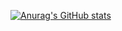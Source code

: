 [![Anurag's GitHub stats](https://github-readme-stats.vercel.app/api?username=coolguy1771)](https://github.com/anuraghazra/github-readme-stats)
